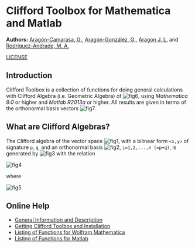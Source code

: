 # Clifford Toolbox for Mathematica and Matlab

**Authors:**
[Aragón-Camarasa, G.](https://github.com/gerac83), [Aragón-González, G.](https://scholar.google.co.uk/citations?user=kRY33gQAAAAJ&hl=en), [Aragon J. L.](http://www.fata.unam.mx/web/?q=node/6) and [Rodriguez-Andrade, M. A.](https://scholar.google.co.uk/citations?user=lkR2_C0AAAAJ&hl=en)

[LICENSE](https://github.com/gerac83/clifford_toolbox/blob/master/LICENSE)

## Introduction

Clifford Toolbox is a collection of functions for doing general calculations with Clifford Algebra (i.e. Geometric Algebra) of ![fig6](https://raw.githubusercontent.com/wiki/gerac83/clifford_toolbox/Intro_images/UserGuide_6.png), using _Mathematica 9.0_ or higher and _Matlab R2013a_ or higher. All results are given in terms of the orthonormal basis vectors ![fig7](https://raw.githubusercontent.com/wiki/gerac83/clifford_toolbox/Intro_images/UserGuide_7.png).

## What are Clifford Algebras?

The Clifford algebra of the vector space ![fig1](https://raw.githubusercontent.com/wiki/gerac83/clifford_toolbox/Intro_images/UserGuide_1.png), with a bilinear form `<x,y>` of signature `p`, `q`, and an orthonormal basis
![fig2](https://raw.githubusercontent.com/wiki/gerac83/clifford_toolbox/Intro_images/UserGuide_2.png), `i=1,2,...,n (=p+q)`, is generated by ![fig3](https://raw.githubusercontent.com/wiki/gerac83/clifford_toolbox/Intro_images/UserGuide_3.png) with the relation

![fig4](https://raw.githubusercontent.com/wiki/gerac83/clifford_toolbox/Intro_images/UserGuide_4.png)

where

![fig5](https://raw.githubusercontent.com/wiki/gerac83/clifford_toolbox/Intro_images/UserGuide_5.gif)

## Online Help

- [General Information and Description](https://github.com/gerac83/clifford_toolbox/wiki)
- [Getting Clifford Toolbox and Installation](https://github.com/gerac83/clifford_toolbox/wiki#installation)
- [Listing of Functions for Wolfram Mathematica](https://github.com/gerac83/clifford_toolbox/wiki/Listing-of-Functions-for-Wolfram-Mathematica)
- [Listing of Functions for Matlab](https://github.com/gerac83/clifford_toolbox/wiki/Listing-of-Functions-for-Matlab)
